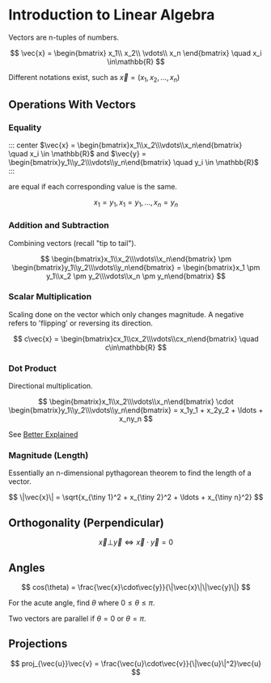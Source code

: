 # Introduction to Linear Algebra

Vectors are n-tuples of numbers.

$$ \vec{x} =
\begin{bmatrix}
x_1\\
x_2\\
\vdots\\
x_n
\end{bmatrix}
\quad x_i \in\mathbb{R} $$

Different notations exist, such as $\vec{x} = (x_1, x_2, \ldots, x_n)$

## Operations With Vectors

### Equality

::: center
$\vec{x} = \begin{bmatrix}x_1\\x_2\\\vdots\\x_n\end{bmatrix} \quad x_i \in \mathbb{R}$ and $\vec{y} = \begin{bmatrix}y_1\\y_2\\\vdots\\y_n\end{bmatrix} \quad y_i \in \mathbb{R}$
:::

are equal if each corresponding value is the same.

$$ x_1 = y_1, x_1 = y_1, \ldots, x_n = y_n $$

### Addition and Subtraction

Combining vectors (recall "tip to tail").

$$
\begin{bmatrix}x_1\\x_2\\\vdots\\x_n\end{bmatrix} \pm
\begin{bmatrix}y_1\\y_2\\\vdots\\y_n\end{bmatrix} =
\begin{bmatrix}x_1 \pm y_1\\x_2 \pm y_2\\\vdots\\x_n \pm y_n\end{bmatrix}
$$

### Scalar Multiplication

Scaling done on the vector which only changes magnitude.
A negative refers to 'flipping' or reversing its direction.

$$ c\vec{x} = \begin{bmatrix}cx_1\\cx_2\\\vdots\\cx_n\end{bmatrix} \quad c\in\mathbb{R} $$

### Dot Product

Directional multiplication.

$$
\begin{bmatrix}x_1\\x_2\\\vdots\\x_n\end{bmatrix} \cdot
\begin{bmatrix}y_1\\y_2\\\vdots\\y_n\end{bmatrix} =
x_1y_1 + x_2y_2 + \ldots + x_ny_n
$$

See [Better Explained](https://betterexplained.com/articles/vector-calculus-understanding-the-dot-product/)

### Magnitude (Length)

Essentially an n-dimensional pythagorean theorem to find the length of a vector.

$$ \|\vec{x}\| = \sqrt{x_{\tiny 1}^2 + x_{\tiny 2}^2 + \ldots + x_{\tiny n}^2} $$

## Orthogonality (Perpendicular)

$$ \vec{x}\bot\vec{y} \Leftrightarrow \vec{x}\cdot\vec{y} = 0 $$

## Angles

$$ cos(\theta) = \frac{\vec{x}\cdot\vec{y}}{\|\vec{x}\|\|\vec{y}\|} $$

For the acute angle, find $\theta$ where $0\le\theta\le\pi$.

Two vectors are parallel if $\theta = 0$ or $\theta = \pi$.

## Projections

$$ proj_{\vec{u}}\vec{v} = \frac{\vec{u}\cdot\vec{v}}{\|\vec{u}\|^2}\vec{u} $$
